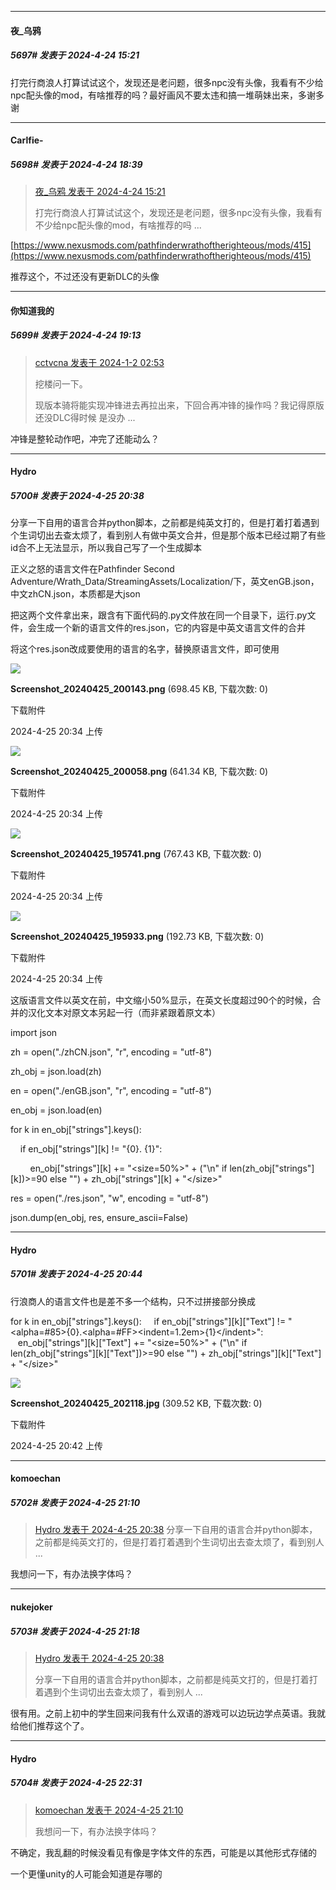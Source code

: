 ﻿
*****

####  夜_乌鸦  
##### 5697#       发表于 2024-4-24 15:21

打完行商浪人打算试试这个，发现还是老问题，很多npc没有头像，我看有不少给npc配头像的mod，有啥推荐的吗？最好画风不要太违和搞一堆萌妹出来，多谢多谢


*****

####  Carlfie-  
##### 5698#       发表于 2024-4-24 18:39

<blockquote><a href="httphttps://bbs.saraba1st.com/2b/forum.php?mod=redirect&amp;goto=findpost&amp;pid=64702907&amp;ptid=2023688" target="_blank">夜_乌鸦 发表于 2024-4-24 15:21</a>

打完行商浪人打算试试这个，发现还是老问题，很多npc没有头像，我看有不少给npc配头像的mod，有啥推荐的吗 ...</blockquote>
[https://www.nexusmods.com/pathfinderwrathoftherighteous/mods/415](https://www.nexusmods.com/pathfinderwrathoftherighteous/mods/415)

推荐这个，不过还没有更新DLC的头像


*****

####  你知道我的  
##### 5699#       发表于 2024-4-24 19:13

<blockquote><a href="httphttps://bbs.saraba1st.com/2b/forum.php?mod=redirect&amp;goto=findpost&amp;pid=63507953&amp;ptid=2023688" target="_blank">cctvcna 发表于 2024-1-2 02:53</a>

挖楼问一下。

现版本骑将能实现冲锋进去再拉出来，下回合再冲锋的操作吗？我记得原版还没DLC得时候 是没办 ...</blockquote>
冲锋是整轮动作吧，冲完了还能动么？


*****

####  Hydro  
##### 5700#       发表于 2024-4-25 20:38

分享一下自用的语言合并python脚本，之前都是纯英文打的，但是打着打着遇到个生词切出去查太烦了，看到别人有做中英文合并，但是那个版本已经过期了有些id合不上无法显示，所以我自己写了一个生成脚本

正义之怒的语言文件在Pathfinder Second Adventure/Wrath_Data/StreamingAssets/Localization/下，英文enGB.json，中文zhCN.json，本质都是大json

把这两个文件拿出来，跟含有下面代码的.py文件放在同一个目录下，运行.py文件，会生成一个新的语言文件的res.json，它的内容是中英文语言文件的合并

将这个res.json改成要使用的语言的名字，替换原语言文件，即可使用

<img src="https://img.saraba1st.com/forum/202404/25/203415i36f8pt3z6595zch.png" referrerpolicy="no-referrer">

<strong>Screenshot_20240425_200143.png</strong> (698.45 KB, 下载次数: 0)

下载附件

2024-4-25 20:34 上传

<img src="https://img.saraba1st.com/forum/202404/25/203415x1i3f3xkfrlpnoff.png" referrerpolicy="no-referrer">

<strong>Screenshot_20240425_200058.png</strong> (641.34 KB, 下载次数: 0)

下载附件

2024-4-25 20:34 上传

<img src="https://img.saraba1st.com/forum/202404/25/203414wr7orrizgfbfbow7.png" referrerpolicy="no-referrer">

<strong>Screenshot_20240425_195741.png</strong> (767.43 KB, 下载次数: 0)

下载附件

2024-4-25 20:34 上传

<img src="https://img.saraba1st.com/forum/202404/25/203413ts4ytcq02stywj5w.png" referrerpolicy="no-referrer">

<strong>Screenshot_20240425_195933.png</strong> (192.73 KB, 下载次数: 0)

下载附件

2024-4-25 20:34 上传

这版语言文件以英文在前，中文缩小50%显示，在英文长度超过90个的时候，合并的汉化文本对原文本另起一行（而非紧跟着原文本）

import json

zh = open("./zhCN.json", "r", encoding = "utf-8")

zh_obj = json.load(zh)

en = open("./enGB.json", "r", encoding = "utf-8")

en_obj = json.load(en)

for k in en_obj["strings"].keys():

    if en_obj["strings"][k] != "{0}. {1}":

        en_obj["strings"][k] += "&lt;size=50%&gt;" + ("\n" if len(zh_obj["strings"][k])&gt;=90 else "") + zh_obj["strings"][k] + "&lt;/size&gt;"

res = open("./res.json", "w", encoding = "utf-8")

json.dump(en_obj, res, ensure_ascii=False)


*****

####  Hydro  
##### 5701#       发表于 2024-4-25 20:44

行浪商人的语言文件也是差不多一个结构，只不过拼接部分换成

for k in en_obj["strings"].keys():
    if en_obj["strings"][k]["Text"] != "&lt;alpha=#85&gt;{0}.&lt;alpha=#FF&gt;&lt;indent=1.2em&gt;{1}&lt;/indent&gt;":
        en_obj["strings"][k]["Text"] += "&lt;size=50%&gt;" + ("\n" if len(zh_obj["strings"][k]["Text"])&gt;=90 else "") + zh_obj["strings"][k]["Text"] + "&lt;/size&gt;"

<img src="https://img.saraba1st.com/forum/202404/25/204256iz872h2fw2edgn7h.jpg" referrerpolicy="no-referrer">

<strong>Screenshot_20240425_202118.jpg</strong> (309.52 KB, 下载次数: 0)

下载附件

2024-4-25 20:42 上传


*****

####  komoechan  
##### 5702#       发表于 2024-4-25 21:10

<blockquote><a href="httphttps://bbs.saraba1st.com/2b/forum.php?mod=redirect&amp;goto=findpost&amp;pid=64718421&amp;ptid=2023688" target="_blank">Hydro 发表于 2024-4-25 20:38</a>
分享一下自用的语言合并python脚本，之前都是纯英文打的，但是打着打着遇到个生词切出去查太烦了，看到别人 ...</blockquote>
我想问一下，有办法换字体吗？


*****

####  nukejoker  
##### 5703#       发表于 2024-4-25 21:18

<blockquote><a href="httphttps://bbs.saraba1st.com/2b/forum.php?mod=redirect&amp;goto=findpost&amp;pid=64718421&amp;ptid=2023688" target="_blank">Hydro 发表于 2024-4-25 20:38</a>

分享一下自用的语言合并python脚本，之前都是纯英文打的，但是打着打着遇到个生词切出去查太烦了，看到别人 ...</blockquote>
很有用。之前上初中的学生回来问我有什么双语的游戏可以边玩边学点英语。我就给他们推荐这个了。


*****

####  Hydro  
##### 5704#       发表于 2024-4-25 22:31

<blockquote><a href="httphttps://bbs.saraba1st.com/2b/forum.php?mod=redirect&amp;goto=findpost&amp;pid=64718705&amp;ptid=2023688" target="_blank">komoechan 发表于 2024-4-25 21:10</a>

我想问一下，有办法换字体吗？</blockquote>
不确定，我乱翻的时候没看见有像是字体文件的东西，可能是以其他形式存储的

一个更懂unity的人可能会知道是存哪的


